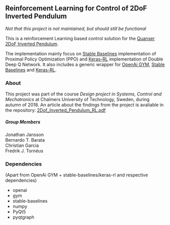 ## Reinforcement Learning for Control of 2DoF Inverted Pendulum
*Not that this project is not maintained, but should still be functional*

This is a reinforcement Learning based control solution for the [Quanser 2DoF Inverted Pendulum](https://www.quanser.com/products/2-dof-inverted-pendulumgantry/). 

The implementation mainly focus on [Stable Baselines](https://github.com/hill-a/stable-baselines) implementation of Proximal Policy Optimization (PPO) and [Keras-RL](https://github.com/keras-rl/keras-rl) implementation of Double Deep Q Network. It also includes a generic wrapper for [OpenAi GYM](https://github.com/openai/gym), [Stable Baselines](https://github.com/hill-a/stable-baselines) and [Keras-RL](https://github.com/keras-rl/keras-rl). 

### About
This project was part of the course *Design project in Systems, Control and Mechatronics* at Chalmers University of Technology, Sweden, during autumn of 2018. An article about the findings from the project is avaliable in the repository: [2Dof_Inverted_Pendulum_RL.pdf](2Dof_Inverted_Pendulum_RL.pdf)

##### Group Members
Jonathan Jansson  
Bernardo T. Barata   
Christian Garcia  
Fredrik J. Tornéus   

### Dependencies 
(Apart from OpenAi GYM + stable-baselines/keras-rl and respective dependencies)
* openai
* gym
* stable-baselines
* numpy
* PyQt5
* pyqtgraph

